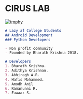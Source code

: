 # CIRUS LAB

[![trophy](https://github-profile-trophy.vercel.app/?username=cirus-lab&theme=onedark)](https://github.com/ryo-ma/github-profile-trophy)


```markdown  
# Lazy af College Students
## Android Development
### Python Developers

- Non profit community
- Founded by Bharath Krishna 2018.

# Developers
1. Bharath Krishna.
2. Adithya Krishnan. 
3. Abhiragh A.R.     
4. Hafis Mohammed.
5. Amodh Anil
6. Ramanunni R. 
7. Fawaaz S. 

```
